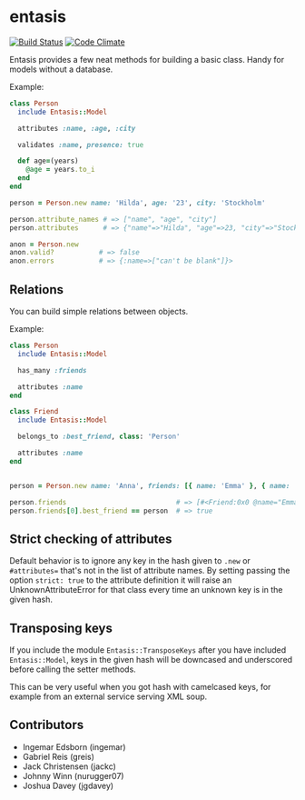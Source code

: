 entasis
=======

[![Build Status](https://secure.travis-ci.org/ingemar/entasis.png)](http://travis-ci.org/ingemar/entasis)
[![Code Climate](https://codeclimate.com/github/ingemar/entasis.png)](https://codeclimate.com/github/ingemar/entasis)

Entasis provides a few neat methods for building a basic class. Handy for models without a database.

Example:

```ruby
class Person
  include Entasis::Model

  attributes :name, :age, :city

  validates :name, presence: true

  def age=(years)
    @age = years.to_i
  end
end

person = Person.new name: 'Hilda', age: '23', city: 'Stockholm'

person.attribute_names # => ["name", "age", "city"]
person.attributes      # => {"name"=>"Hilda", "age"=>23, "city"=>"Stockholm"}

anon = Person.new
anon.valid?           # => false
anon.errors           # => {:name=>["can't be blank"]}>
```

Relations
---------

You can build simple relations between objects.

Example:

```ruby
class Person
  include Entasis::Model

  has_many :friends

  attributes :name
end

class Friend
  include Entasis::Model

  belongs_to :best_friend, class: 'Person'

  attributes :name
end


person = Person.new name: 'Anna', friends: [{ name: 'Emma' }, { name: 'Johan' }]

person.friends                           # => [#<Friend:0x0 @name="Emma">, #<Friend:0x1 @name="Johan">]
person.friends[0].best_friend == person  # => true
```


Strict checking of attributes
-----------------------------

Default behavior is to ignore any key in the hash given to `.new` or `#attributes=` that's not in the list of attribute names.
By setting passing the option `strict: true` to the attribute definition it will raise an UnknownAttributeError for that class every time an unknown key is in the given hash.


Transposing keys
----------------

If you include the module `Entasis::TransposeKeys` after you have included `Entasis::Model`,
keys in the given hash will be downcased and underscored before calling the setter methods.

This can be very useful when you got hash with camelcased keys, for example from an external service serving XML soup.


Contributors
------------

  - Ingemar Edsborn (ingemar)
  - Gabriel Reis (greis)
  - Jack Christensen (jackc)
  - Johnny Winn (nurugger07)
  - Joshua Davey (jgdavey)

